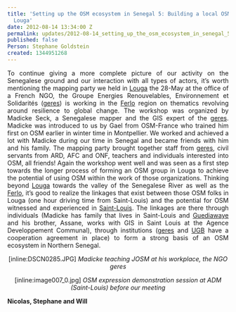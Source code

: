 ```yaml
---
title: 'Setting up the OSM ecosystem in Senegal 5: Building a local OSM groups in
  Louga'
date: 2012-08-14 13:34:00 Z
permalink: updates/2012-08-14_setting_up_the_osm_ecosystem_in_senegal_5_building_a_local_osm_groups_in_louga
published: false
Person: Stephane Goldstein
created: 1344951268
---
```


<p align="justify">To continue giving a more complete picture of our activity on the Senegalese ground and our interaction with all types of actors, it’s worth mentioning the mapping party we held in <a href="http://fr.wikipedia.org/wiki/Louga">Louga</a> the 28-May at the office of a French NGO, the Groupe Energies Renouvelables, Environnement et Solidarités (<a href="http://www.geres.eu">geres</a>) is working in the <a href="http://fr.wikipedia.org/wiki/Ferlo">Ferlo</a> region on thematics revolving around resilience to global change. The workshop was organized by Madicke Seck, a Senegalese mapper and the GIS expert of the <a href="http://www.geres.eu">geres</a>. Madicke was introduced to us by Gael from OSM-France who trained him first on OSM earlier in winter time in Montpellier. We worked and achieved a lot with Madicke during our time in Senegal and became friends with him and his family. The mapping party brought together staff from <a href="http://www.geres.eu">geres</a>, civil servants from ARD, AFC and ONF, teachers and individuals interested into OSM, all friends! Again the workshop went well and was seen as a first step towards the longer process of forming an OSM group in Louga to achieve the potential of using OSM within the work of those organizations. Thinking beyond <a href="http://fr.wikipedia.org/wiki/Louga">Louga</a> towards the valley of the Senegalese River as well as the <a href="http://fr.wikipedia.org/wiki/Ferlo">Ferlo</a>, it’s good to realize the linkages that exist between those OSM folks in Louga (one hour driving time from Saint-Louis) and the potential for OSM witnessed and experienced in <a href="http://fr.wikipedia.org/wiki/Saint-Louis_%28S%E9n%E9gal%29">Saint-Louis</a>. The linkages are there through individuals (Madicke has family that lives in Saint-Louis and <a href="http://fr.wikipedia.org/wiki/Guediawaye">Guediawaye</a> and his brother, Assane, works with GIS in Saint Louis at the Agence Developpement Communal), through institutions (<a href="http://www.geres.eu">geres</a> and <a href="http://www.ugb.sn/">UGB</a> have a cooperation agreement in place) to form a strong basis of an OSM ecosystem in Northern Senegal.</p>

<p align="center">[inline:DSCN0285.JPG]
<cite>Madicke teaching JOSM at his workplace, the NGO geres</cite></p>

<p align="center">[inline:image007_0.jpg]
<cite>OSM expression demonstration session at ADM (Saint-Louis) before our meeting</cite></p>

<strong>Nicolas, Stephane and Will</strong>
